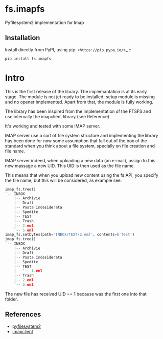 # fs.imapfs
Pyfilesystem2 implementation for Imap

Installation
------------

Install directly from PyPI, using `pip <https://pip.pypa.io/>`_ ::

    pip install fs.imapfs

Intro
=====

This is the first release of the library. The implemantation is at its early stage. The module is not jet ready to be installed: setup module is missing and no opener implemented. Apart from that, the module is fully working.

The library has been inspired from the implementation of the FTSFS and use internally the imapclient library (see Reference).

It's working and tested with some IMAP server.

IMAP server use a sort of file system structure and implementing the library has been done for now some assumption that fall out of the box of the standard when you think about a file system, specially on file creation and file name.

IMAP server indeed, when uploading a new data (an e-mail), assign to this new massage a new UID. This UID is then used as the file name.

This means that when you upload new content using the fs API, you specify the file name, but this will be considered, as example see:

```python
imap_fs.tree()
`-- INBOX
    |-- Archivie
    |-- Draft
    |-- Posta Indesiderata
    |-- Spedite
    |-- TEST
    |-- Trash
    |-- 2.eml
    `-- 5.eml
imap_fs.setbytes(path='INBOX/TEST/2.eml', contents=b'Test')
imap_fs.tree()
`-- INBOX
    |-- Archivie
    |-- Draft
    |-- Posta Indesiderata
    |-- Spedite
    |-- TEST
    |   `-- 1.eml
    |-- Trash
    |-- 2.eml
    `-- 5.eml
```

The new file has received UID == 1 because was the first one into that folder.



References
----------

* [pyfilesystem2](https://github.com/PyFilesystem/pyfilesystem2)
* [imapclient](https://github.com/mjs/imapclient)


